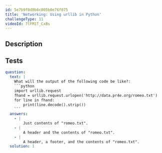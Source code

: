 ```yaml
---
id: 5e7b9f0d0b6c005b0e76f075
title: 'Networking: Using urllib in Python'
challengeType: 11
videoId: 7lFM1T_CxBs
---
```


## Description

<section id='description'>

</section>

## Tests

<section id='tests'>

````yml
question:
  text: |
    What will the output of the following code be like?:
    ```python
    import urllib.request
    fhand = urllib.request.urlopen('http://data.pr4e.org/romeo.txt')
    for line in fhand:
        print(line.decode().strip())
    ```
  answers:
    - |
        Just contents of "romeo.txt".
    - |
        A header and the contents of "romeo.txt".
    - |
        A header, a footer, and the contents of "romeo.txt".
  solution: 1
````

</section>
